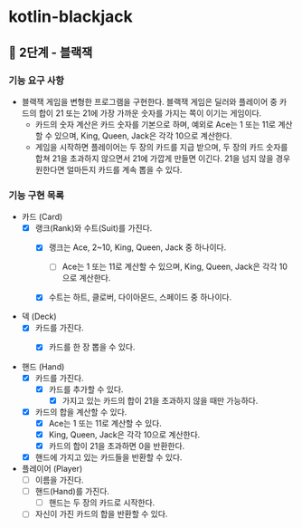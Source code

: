# kotlin-blackjack

## 🚀 2단계 - 블랙잭

### 기능 요구 사항

- 블랙잭 게임을 변형한 프로그램을 구현한다. 블랙잭 게임은 딜러와 플레이어 중 카드의 합이 21 또는 21에 가장 가까운 숫자를 가지는 쪽이 이기는 게임이다.
    - 카드의 숫자 계산은 카드 숫자를 기본으로 하며, 예외로 Ace는 1 또는 11로 계산할 수 있으며, King, Queen, Jack은 각각 10으로 계산한다.
    - 게임을 시작하면 플레이어는 두 장의 카드를 지급 받으며, 두 장의 카드 숫자를 합쳐 21을 초과하지 않으면서 21에 가깝게 만들면 이긴다. 21을 넘지 않을 경우 원한다면 얼마든지 카드를 계속 뽑을 수
      있다.

### 기능 구현 목록

- 카드 (Card)
    - [x] 랭크(Rank)와 수트(Suit)를 가진다.
        - [x] 랭크는 Ace, 2~10, King, Queen, Jack 중 하나이다.
            - [ ] Ace는 1 또는 11로 계산할 수 있으며, King, Queen, Jack은 각각 10으로 계산한다.
        - [x] 수트는 하트, 클로버, 다이아몬드, 스페이드 중 하나이다.


- 덱 (Deck)
    - [x] 카드를 가진다.
        - [x] 카드를 한 장 뽑을 수 있다.


- 핸드 (Hand)
    - [x] 카드를 가진다.
        - [x] 카드를 추가할 수 있다.
            - [x] 가지고 있는 카드의 합이 21을 초과하지 않을 때만 가능하다.
    - [x] 카드의 합을 계산할 수 있다.
        - [x] Ace는 1 또는 11로 계산할 수 있다.
        - [x] King, Queen, Jack은 각각 10으로 계산한다.
        - [x] 카드의 합이 21을 초과하면 0을 반환한다.
    - [x] 핸드에 가지고 있는 카드들을 반환할 수 있다.

- 플레이어 (Player)
    - [ ] 이름을 가진다.
    - [ ] 핸드(Hand)를 가진다.
        - [ ] 핸드는 두 장의 카드로 시작한다.
    - [ ] 자신이 가진 카드의 합을 반환할 수 있다.
